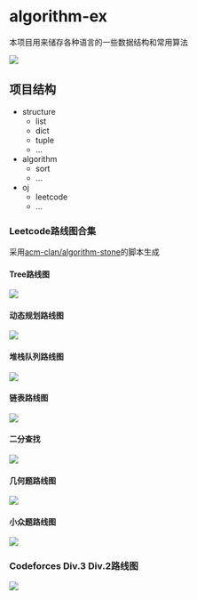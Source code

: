 <!--
 * @Author       : Scallions
 * @Date         : 2020-03-19 21:07:37
 * @LastEditors  : Scallions
 * @LastEditTime : 2021-10-01 20:58:06
 * @FilePath     : /algorithm-ex/README.md
 * @Description  : 
 -->

# algorithm-ex

本项目用来储存各种语言的一些数据结构和常用算法

![](http://lede.scallions.cn:32772/badge/svg/3a80f807-4431-47ea-a627-5a0fd4ddfcd1)

## 项目结构

- structure
  - list
  - dict
  - tuple
  - ...
- algorithm
  - sort
  - ...
- oj
  - leetcode
  - ...

### Leetcode路线图合集
采用[acm-clan/algorithm-stone](https://github.com/acm-clan/algorithm-stone)的脚本生成
#### Tree路线图  
![](images/leetcode_tree.svg)
#### 动态规划路线图
![](images/leetcode_dp.svg)

<!-- #### 并查集路线图
![](images/leetcode_union_find.svg) -->

#### 堆栈队列路线图
![](images/leetcode_heap_stack_queue.svg)

#### 链表路线图
![](images/leetcode_linked_list.svg)

#### 二分查找
![](images/leetcode_binary_search.svg)

#### 几何题路线图
![](images/leetcode_geometry.svg)

#### 小众题路线图
![](images/leetcode_mini.svg)

### Codeforces Div.3 Div.2路线图
![](images/codeforces.svg)

